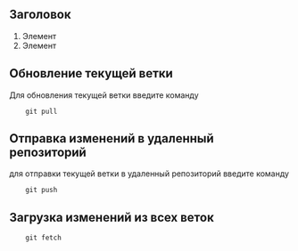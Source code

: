 ## Заголовок 
1. Элемент
2. Элемент 

## Обновление текущей ветки

Для обновления текущей ветки введите команду

~~~
    git pull
~~~

## Отправка  изменений в удаленный репозиторий

для отправки текущей ветки в удаленный репозиторий введите команду

~~~
    git push
~~~
## Загрузка изменений из всех веток

~~~
    git fetch
~~~